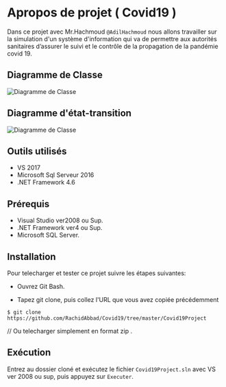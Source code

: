 # Apropos de projet ( Covid19 )

Dans ce projet avec Mr.Hachmoud ```@AdilHachmoud``` nous allons travailler sur la simulation d'un système d'information qui va de permettre aux autorités sanitaires d’assurer le suivi et le contrôle de la propagation de la pandémie covid 19.

## Diagramme de Classe
![Diagramme de Classe](https://raw.githubusercontent.com/Rachid-Abbad/C-Sharp-Projects/main/diagClasses.png?token=AR4ZSCKVIXHJZVDY7R6LCIK74HQJ2)
## Diagramme d'état-transition
![Diagramme de Classe](https://raw.githubusercontent.com/Rachid-Abbad/C-Sharp-Projects/main/Abbad_Rachid_GL_DiagEtatTransition.png?token=AR4ZSCMJVXTW53LMASTTT2C74HQEO)
## Outils utilisés

- VS 2017
- Microsoft Sql Serveur 2016
- .NET Framework 4.6

## Prérequis

- Visual Studio ver2008 ou Sup.
- .NET Framework ver4 ou Sup.
- Microsoft SQL Server.

## Installation

Pour telecharger et tester ce projet suivre les étapes suivantes:

- Ouvrez Git Bash.

- Tapez git clone, puis collez l'URL que vous avez copiée précédemment

```
$ git clone https://github.com/RachidAbbad/Covid19/tree/master/Covid19Project
```

// Ou telecharger simplement en format zip .

## Exécution

Entrez au dossier cloné et exécutez le fichier ```Covid19Project.sln```  avec VS ver 2008 ou sup, puis appuyez sur ```Executer```.
